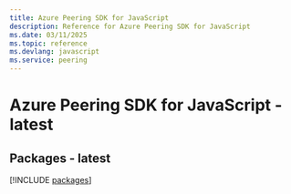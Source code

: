 ```yaml
---
title: Azure Peering SDK for JavaScript
description: Reference for Azure Peering SDK for JavaScript
ms.date: 03/11/2025
ms.topic: reference
ms.devlang: javascript
ms.service: peering
---
```

# Azure Peering SDK for JavaScript - latest
## Packages - latest
[!INCLUDE [packages](peering-index.md)]